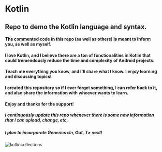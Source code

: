 # Kotlin

## Repo to demo the Kotlin language and syntax.
#### The commented code in this repo (as well as others) is meant to inform you, as well as myself.
#### I love Kotlin, and I believe there are a ton of functionalities in Kotlin that could tremendously reduce the time and complexity of Android projects.
#### Teach me everything you know, and I'll share what I know. I enjoy learning and discussing topics!
#### I created this repository so if I ever forget something, I can refer back to it, and also share the information with whoever wants to learn.
#### Enjoy and thanks for the support!

##### I continuously update this repo whenever there is some new information that I can upload, change, etc.
##### I plan to incorporate Generics<In, Out, T> next!


![kotlincollections](https://user-images.githubusercontent.com/105057858/184145297-96ceaafe-440b-430f-91f2-c7f04c687526.jpg)
